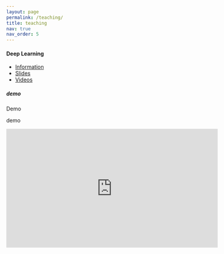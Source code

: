 ```yaml
---
layout: page
permalink: /teaching/
title: teaching
nav: true
nav_order: 5
---
```



<div class="card w-90">
  <div class="card-header">
    <h4 class="card-title">Deep Learning</h4>
    <ul class="nav nav-tabs card-header-tabs">
      <li class="nav-item">
        <a class="nav-link active" href="#info" data-bs-toggle="tab">Information</a>
      </li>
      <li class="nav-item">
        <a class="nav-link" href="#slides" data-bs-toggle="tab">Slides</a>
      </li>
      <li class="nav-item">
        <a class="nav-link" href="#videos" data-bs-toggle="tab">Videos</a>
      </li>
    </ul>
  </div>
  <div class="card-body">
    <div class="tab-content">
      <div class="tab-pane fade show active" id="info">
        <h5 class="card-title">demo</h5>
        <p class="card-text">Demo</p>
      </div>
      <div class="tab-pane fade" id="slides">
        <p class="card-text">demo</p>
      </div>
      <div class="tab-pane fade" id="videos">
          <iframe width="560" height="315"  src="https://www.youtube.com/embed/videoseries?list=PLAkQqIKJRWIaLet_vlLAXIbu0dSYwAPEy" title="YouTube video player" frameborder="0" allow="accelerometer; autoplay; clipboard-write; encrypted-media; gyroscope; picture-in-picture" allowfullscreen></iframe>
      </div>
    </div>
  </div>
</div>
